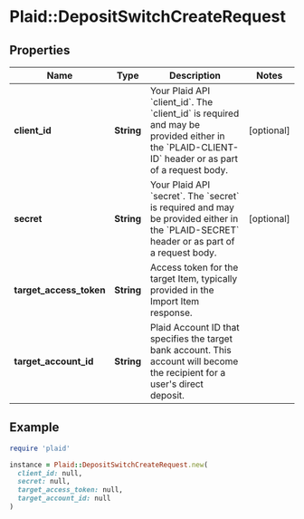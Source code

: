 # Plaid::DepositSwitchCreateRequest

## Properties

| Name | Type | Description | Notes |
| ---- | ---- | ----------- | ----- |
| **client_id** | **String** | Your Plaid API &#x60;client_id&#x60;. The &#x60;client_id&#x60; is required and may be provided either in the &#x60;PLAID-CLIENT-ID&#x60; header or as part of a request body. | [optional] |
| **secret** | **String** | Your Plaid API &#x60;secret&#x60;. The &#x60;secret&#x60; is required and may be provided either in the &#x60;PLAID-SECRET&#x60; header or as part of a request body. | [optional] |
| **target_access_token** | **String** | Access token for the target Item, typically provided in the Import Item response.  |  |
| **target_account_id** | **String** | Plaid Account ID that specifies the target bank account. This account will become the recipient for a user&#39;s direct deposit. |  |

## Example

```ruby
require 'plaid'

instance = Plaid::DepositSwitchCreateRequest.new(
  client_id: null,
  secret: null,
  target_access_token: null,
  target_account_id: null
)
```

